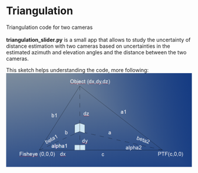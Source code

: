 # Triangulation
Triangulation code for two cameras\
\
**triangulation_slider.py** is a small app that allows to study the uncertainty of distance estimation with two cameras based on uncertainties in the estimated azimuth and elevation angles and the distance between the two cameras.

This sketch helps understanding the code, more following:
![Alt text](/Triangulation_sketch.png?raw=true)
